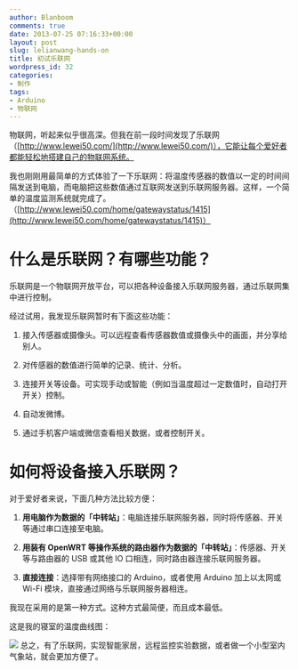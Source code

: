 ```yaml
---
author: Blanboom
comments: true
date: 2013-07-25 07:16:33+00:00
layout: post
slug: lelianwang-hands-on
title: 初试乐联网
wordpress_id: 32
categories:
- 制作
tags:
- Arduino
- 物联网
---
```


物联网，听起来似乎很高深。但我在前一段时间发现了乐联网（[http://www.lewei50.com/](http://www.lewei50.com/)），它能让每个爱好者都能轻松地搭建自己的物联网系统。

我也刚刚用最简单的方式体验了一下乐联网：将温度传感器的数值以一定的时间间隔发送到电脑，而电脑把这些数值通过互联网发送到乐联网服务器。这样，一个简单的温度监测系统就完成了。（[http://www.lewei50.com/home/gatewaystatus/1415](http://www.lewei50.com/home/gatewaystatus/1415)）
<!-- more -->


# 什么是乐联网？有哪些功能？


乐联网是一个物联网开放平台，可以把各种设备接入乐联网服务器，通过乐联网集中进行控制。

经过试用，我发现乐联网暂时有下面这些功能：



	
  1. 接入传感器或摄像头。可以远程查看传感器数值或摄像头中的画面，并分享给别人。

	
  2. 对传感器的数值进行简单的记录、统计、分析。

	
  3. 连接开关等设备。可实现手动或智能（例如当温度超过一定数值时，自动打开开关）控制。

	
  4. 自动发微博。

	
  5. 通过手机客户端或微信查看相关数据，或者控制开关。




# 如何将设备接入乐联网？


对于爱好者来说，下面几种方法比较方便：



	
  1. **用电脑作为数据的「中转站」**：电脑连接乐联网服务器，同时将传感器、开关等通过串口连接至电脑。

	
  2. **用装有 OpenWRT 等操作系统的路由器作为数据的「中转站」**：传感器、开关等与路由器的 USB 或其他 IO 口相连，同时路由器连接乐联网服务器。

	
  3. **直接连接**：选择带有网络接口的 Arduino，或者使用 Arduino 加上以太网或 Wi-Fi 模块，直接通过网络与乐联网服务器相连。


我现在采用的是第一种方式。这种方式最简便，而且成本最低。

这是我的寝室的温度曲线图：

[![](http://blanboom.org/images/2013/07/Lelianwang.png)](http://www.lewei50.com/home/gatewaystatus/1415)
总之，有了乐联网，实现智能家居，远程监控实验数据，或者做一个小型室内气象站，就会更加方便了。
